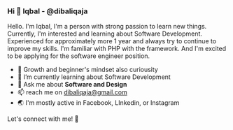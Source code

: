 ### Hi 👋 Iqbal - @dibaliqaja

Hello. I'm Iqbal, I'm a person with strong passion to learn new things. Currently, I'm interested and learning about Software Development. Experienced for approximately more 1 year and always try to continue to improve my skills. I'm familiar with PHP with the framework. And I'm excited to be applying for the software engineer position.

- 🧠 Growth and beginner's mindset also curiousity
- 🌱 I’m currently learning about Software Development
- 💬 Ask me about **Software and Design**
- 📫 reach me on dibaliqaja@gmail.com 
- 🌏 I'm mostly active in Facebook, LInkedin, or Instagram

Let's connect with me! 🚀 
